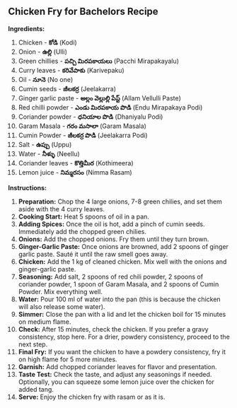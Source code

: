## Chicken Fry for Bachelors Recipe

**Ingredients:**

1. Chicken - **కోడి** (Kodi)
2. Onion - **ఉల్లి** (Ulli)
3. Green chillies - **పచ్చి మిరపకాయలు** (Pacchi Mirapakayalu)
4. Curry leaves - **కరివేపాకు** (Karivepaku)
5. Oil - **నూనె** (No one)
6. Cumin seeds - **జీలకర్ర** (Jeelakarra)
7. Ginger garlic paste - **అల్లం వెల్లుల్లి పేస్ట్** (Allam Vellulli Paste)
8. Red chilli powder - **ఎండు మిరపకాయ పొడి** (Endu Mirapakaya Podi)
9. Coriander powder - **ధనియాల పొడి** (Dhaniyalu Podi)
10. Garam Masala - **గరం మసాలా** (Garam Masala)
11. Cumin Powder - **జీలకర్ర పొడి** (Jeelakarra Podi)
12. Salt - **ఉప్పు** (Uppu)
13. Water - **నీళ్ళు** (Neellu)
14. Coriander leaves - **కొత్తిమీర** (Kothimeera)
15. Lemon juice - **నిమ్మరసం** (Nimma Rasam)

**Instructions:**

1. **Preparation:** Chop the 4 large onions, 7-8 green chilies, and set them aside with the 4 curry leaves.
2. **Cooking Start:** Heat 5 spoons of oil in a pan.
3. **Adding Spices:** Once the oil is hot, add a pinch of cumin seeds. Immediately add the chopped green chilies.
4. **Onions:** Add the chopped onions. Fry them until they turn brown.
5. **Ginger-Garlic Paste:** Once onions are browned, add 2 spoons of ginger garlic paste. Sauté it until the raw smell goes away.
6. **Chicken:** Add the 1 kg of cleaned chicken. Mix well with the onions and ginger-garlic paste.
7. **Seasoning:** Add salt, 2 spoons of red chili powder, 2 spoons of coriander powder, 1 spoon of Garam Masala, and 2 spoons of Cumin Powder. Mix everything well.
8. **Water:** Pour 100 ml of water into the pan (this is because the chicken will also release some water).
9. **Simmer:** Close the pan with a lid and let the chicken boil for 15 minutes on medium flame.
10. **Check:** After 15 minutes, check the chicken. If you prefer a gravy consistency, stop here. For a drier, powdery consistency, proceed to the next step.
11. **Final Fry:** If you want the chicken to have a powdery consistency, fry it on high flame for 5 more minutes.
12. **Garnish:** Add chopped coriander leaves for flavor and presentation.
13. **Taste Test:** Check the taste, and adjust any seasonings if needed. Optionally, you can squeeze some lemon juice over the chicken for added tang.
14. **Serve:** Enjoy the chicken fry with rasam or as it is.
